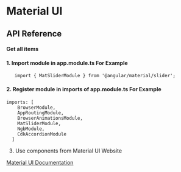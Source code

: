 
# Material UI

## API Reference

#### Get all items

#### 1. Import module in app.module.ts For Example
```
   import { MatSliderModule } from '@angular/material/slider';

```

#### 2. Register module in imports of app.module.ts For Example
```
imports: [
    BrowserModule,
    AppRoutingModule,
    BrowserAnimationsModule,
    MatSliderModule,
    NgbModule,
    CdkAccordionModule
  ]
```






3. Use components from Material UI Website

[Material UI Documentation](https://material.angular.io/components/categories)

